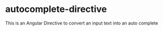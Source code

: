 # autocomplete-directive
This is an Angular Directive to convert an input text into an auto complete
